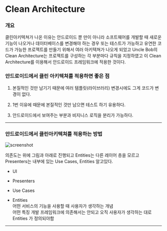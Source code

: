 # Clean Architecture 


### 개요  
클린아키텍쳐가 나온 이유는 안드로이드 뿐 만이 아니라 소프트웨어를 개발할 때 새로운 기능이 나오거나 데이터베이스를 변경해야 하는 경우 또는 테스트가 가능하고 유연한 코드가  가능한 프로젝트를 만들기 위해서 여러 아키텍쳐가 나오게 되었고 Uncle Bob의 Clean Architecture는 프로젝트를 구성하는 각 부분마다 규칙을 지정하였고 이 Clean Architecture를 이용해서 안드로이드 프레임워크에 적용한 것이다. 

### 안드로이드에서 클린 아키텍쳐를 적용하면 좋은 점

1. 본질적인 것만 남기기 때문에 여러 템플릿(라이브러리) 변경시에도 그게 코드가 변경이 없다.  

2. 1번 이유에 때문에 본질적인 것만 남으면 테스트 하기 유용하다.  

3. 안드로이드에서 보여주는 부분과 비지니스 로직을 분리가 가능하다. 

-------
### 안드로이드에서 클린아키텍쳐를 적용하는 방법

![screenshot](https://images.ctfassets.net/emmiduwd41v7/6HuRyfP1Vm4UEIiIEIeMwS/5f66cdc5c4a5af60f24920548babace1/clean-android-architecture2.jpg)


의존도는 위에 그림과 아래로 진행되고 Entities는 다른 레이어 층을 모르고  Presenters는 내부에 있는  Use Cases, Entities 알고있다. 


 - UI

 - Presenters

 - Use Cases

 - Entities  
어떤 서비스의 기능을 사용할 때 사용자가 생각하는 개념  
어떤 특징 개발 프레임워크에 의존해서는 안되고 오직 사용자가 생각하는 대로 
Entities 가 정의되야함 
 
-------
